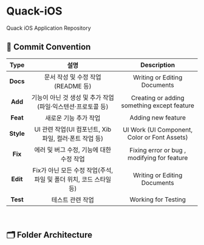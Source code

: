 # Quack-iOS
Quack iOS Application Repository

## 📍 Commit Convention
|**Type**|설명| Description
|:--:|:--:|:--:|
|**Docs** |  문서 작성 및 수정 작업(README 등) | Writing or Editing Documents |
|**Add**  |  기능이 아닌 것 생성 및 추가 작업(파일·익스텐션·프로토콜 등)  | Creating or adding something except feature |
|**Feat**  | 새로운 기능 추가 작업  | Adding new feature |
|**Style** |  UI 관련 작업(UI 컴포넌트, Xib 파일, 컬러·폰트 작업 등)  | UI Work (UI Component, Color or Font Assets) |
|**Fix** |  에러 및 버그 수정, 기능에 대한 수정 작업  | Fixing error or bug , modifying for feature |
|**Edit** |  Fix가 아닌 모든 수정 작업(주석, 파일 및 폴더 위치, 코드 스타일 등)  | Writing or Editing Documents |
|**Test**  |  테스트 관련 작업  | Working for Testing |

<br />

## 🗂 Folder Architecture

